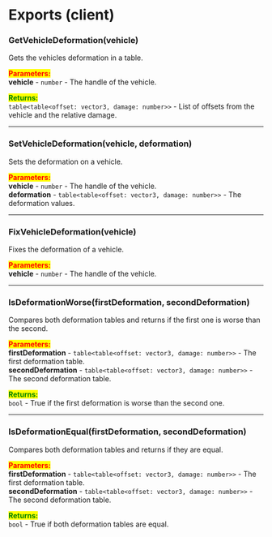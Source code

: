 # Exports (client)

### GetVehicleDeformation(vehicle)

Gets the vehicles deformation in a table.

<mark style="color:red;">**Parameters:**</mark>\
**vehicle** - `number` - The handle of the vehicle.

<mark style="color:green;">**Returns:**</mark>\
`table<table<offset: vector3, damage: number>>` - List of offsets from the vehicle and the relative damage.

***

### SetVehicleDeformation(vehicle, deformation)

Sets the deformation on a vehicle.

<mark style="color:red;">**Parameters:**</mark>\
**vehicle** - `number` - The handle of the vehicle.\
**deformation** - `table<table<offset: vector3, damage: number>>` - The deformation values.

***

### FixVehicleDeformation(vehicle)

Fixes the deformation of a vehicle.

<mark style="color:red;">**Parameters:**</mark>\
**vehicle** - `number` - The handle of the vehicle.

***

### IsDeformationWorse(firstDeformation, secondDeformation)

Compares both deformation tables and returns if the first one is worse than the second.

<mark style="color:red;">**Parameters:**</mark>\
**firstDeformation** - `table<table<offset: vector3, damage: number>>` - The first deformation table.\
**secondDeformation** - `table<table<offset: vector3, damage: number>>` - The second deformation table.

<mark style="color:green;">**Returns:**</mark>\
`bool` - True if the first deformation is worse than the second one.

***

### IsDeformationEqual(firstDeformation, secondDeformation)

Compares both deformation tables and returns if they are equal.

<mark style="color:red;">**Parameters:**</mark>\
**firstDeformation** - `table<table<offset: vector3, damage: number>>` - The first deformation table.\
**secondDeformation** - `table<table<offset: vector3, damage: number>>` - The second deformation table.

<mark style="color:green;">**Returns:**</mark>\
`bool` - True if both deformation tables are equal.
